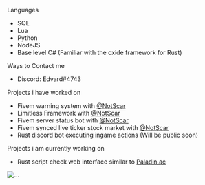 

Languages

* SQL
* Lua
* Python
* NodeJS
* Base level C# (Familiar with the oxide framework for Rust)

Ways to Contact me

* Discord: Edvard#4743

Projects i have worked on
* Fivem warning system with [@NotScar](https://github.com/NotScar)
* Limitless Framework with [@NotScar](https://github.com/NotScar)
* Fivem server status bot with [@NotScar](https://github.com/NotScar)
* Fivem synced live ticker stock market with [@NotScar](https://github.com/NotScar)
* Rust discord bot executing ingame actions (Will be public soon)

Projects i am currently working on

* Rust script check web interface similar to [Paladin.ac](https://paladin.ac/)

![...](https://github-readme-stats.vercel.app/api?username=Mitroxs&show_icons=true&theme=radical&show&count_private=true)
